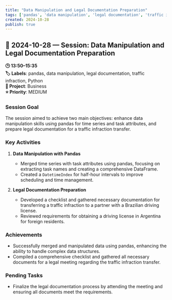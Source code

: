 ```yaml
---
title: "Data Manipulation and Legal Documentation Preparation"
tags: ['pandas', 'data manipulation', 'legal documentation', 'traffic infraction', 'Python']
created: 2024-10-28
publish: true
---
```


## 📅 2024-10-28 — Session: Data Manipulation and Legal Documentation Preparation

**🕒 13:50–15:35**  
**🏷️ Labels**: pandas, data manipulation, legal documentation, traffic infraction, Python  
**📂 Project**: Business  
**⭐ Priority**: MEDIUM  


### Session Goal
The session aimed to achieve two main objectives: enhance data manipulation skills using pandas for time series and task attributes, and prepare legal documentation for a traffic infraction transfer.

### Key Activities
1. **Data Manipulation with Pandas**
   - Merged time series with task attributes using pandas, focusing on extracting task names and creating a comprehensive DataFrame.
   - Created a `DatetimeIndex` for half-hour intervals to improve scheduling and time management.

2. **Legal Documentation Preparation**
   - Developed a checklist and gathered necessary documentation for transferring a traffic infraction to a partner with a Brazilian driving license.
   - Reviewed requirements for obtaining a driving license in Argentina for foreign residents.

### Achievements
- Successfully merged and manipulated data using pandas, enhancing the ability to handle complex data structures.
- Compiled a comprehensive checklist and gathered all necessary documents for a legal meeting regarding the traffic infraction transfer.

### Pending Tasks
- Finalize the legal documentation process by attending the meeting and ensuring all documents meet the requirements.
